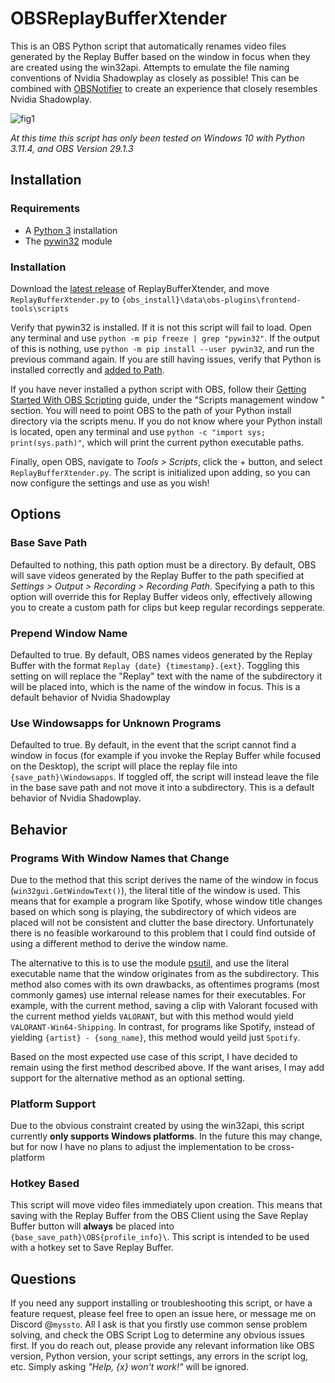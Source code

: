 # OBSReplayBufferXtender

This is an OBS Python script that automatically renames video files generated by the Replay Buffer based on the window in focus when they are created using the win32api. Attempts to emulate the file naming conventions of Nvidia Shadowplay as closely as possible! This can be combined with [OBSNotifier](https://github.com/DmitriySalnikov/OBSNotifier) to create an experience that closely resembles Nvidia Shadowplay.

![fig1](https://media.discordapp.net/attachments/765955659496816684/1138389725821026346/fS9aIzG.PNG)

*At this time this script has only been tested on Windows 10 with Python 3.11.4, and OBS Version 29.1.3*

## Installation

### Requirements
- A [Python 3](https://www.python.org/downloads/) installation
- The [pywin32](https://pypi.org/project/pywin32/) module

### Installation
Download the [latest release](https://github.com/myssto/OBSReplayBufferXtender/releases/latest) of ReplayBufferXtender, and move `ReplayBufferXtender.py` to `{obs_install}\data\obs-plugins\frontend-tools\scripts`

Verify that pywin32 is installed. If it is not this script will fail to load. Open any terminal and use `python -m pip freeze | grep "pywin32"`. If the output of this is nothing, use `python -m pip install --user pywin32`, and run the previous command again. If you are still having issues, verify that Python is installed correctly and [added to Path](https://realpython.com/add-python-to-path/#how-to-add-python-to-path-on-windows).

If you have never installed a python script with OBS, follow their [Getting Started With OBS Scripting](https://obsproject.com/wiki/Getting-Started-With-OBS-Scripting) guide, under the "Scripts management window
" section. You will need to point OBS to the path of your Python install directory via the scripts menu. If you do not know where your Python install is located, open any terminal and use `python -c "import sys; print(sys.path)"`, which will print the current python executable paths.

Finally, open OBS, navigate to *Tools > Scripts*, click the + button, and select `ReplayBufferXtender.py`. The script is initialized upon adding, so you can now configure the settings and use as you wish!

## Options

### Base Save Path
Defaulted to nothing, this path option must be a directory. By default, OBS will save videos generated by the Replay Buffer to the path specified at *Settings > Output > Recording > Recording Path*. Specifying a path to this option will override this for Replay Buffer videos only, effectively allowing you to create a custom path for clips but keep regular recordings sepperate.

### Prepend Window Name
Defaulted to true. By default, OBS names videos generated by the Replay Buffer with the format `Replay {date} {timestamp}.{ext}`. Toggling this setting on will replace the "Replay" text with the name of the subdirectory it will be placed into, which is the name of the window in focus. This is a default behavior of Nvidia Shadowplay

### Use Windowsapps for Unknown Programs
Defaulted to true. By default, in the event that the script cannot find a window in focus (for example if you invoke the Replay Buffer while focused on the Desktop), the script will place the replay file into `{save_path}\Windowsapps`. If toggled off, the script will instead leave the file in the base save path and not move it into a subdirectory. This is a default behavior of Nvidia Shadowplay.

## Behavior

### Programs With Window Names that Change
Due to the method that this script derives the name of the window in focus (`win32gui.GetWindowText()`), the literal title of the window is used. This means that for example a program like Spotify, whose window title changes based on which song is playing, the subdirectory of which videos are placed will not be consistent and clutter the base directory. Unfortunately there is no feasible workaround to this problem that I could find outside of using a different method to derive the window name.

The alternative to this is to use the module [psutil](https://pypi.org/project/psutil/), and use the literal executable name that the window originates from as the subdirectory. This method also comes with its own drawbacks, as oftentimes programs (most commonly games) use internal release names for their executables. For example, with the current method, saving a clip with Valorant focused with the current method yields `VALORANT`, but with this method would yield `VALORANT-Win64-Shipping`. In contrast, for programs like Spotify, instead of yielding `{artist} - {song_name}`, this method would yeild just `Spotify`.

Based on the most expected use case of this script, I have decided to remain using the first method described above. If the want arises, I may add support for the alternative method as an optional setting.

### Platform Support
Due to the obvious constraint created by using the win32api, this script currently **only supports Windows platforms**. In the future this may change, but for now I have no plans to adjust the implementation to be cross-platform

### Hotkey Based
This script will move video files immediately upon creation. This means that saving with the Replay Buffer from the OBS Client using the Save Replay Buffer button will **always** be placed into `{base_save_path}\OBS{profile_info}\`. This script is intended to be used with a hotkey set to Save Replay Buffer.

## Questions
If you need any support installing or troubleshooting this script, or have a feature request, please feel free to open an issue here, or message me on Discord @`myssto`. All I ask is that you firstly use common sense problem solving, and check the OBS Script Log to determine any obvious issues first. If you do reach out, please provide any relevant information like OBS version, Python version, your script settings, any errors in the script log, etc. Simply asking *"Help, {x} won't work!"* will be ignored.

